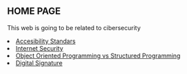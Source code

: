 
<html>
  <head>

  </head>

  <body>
  <h2>HOME PAGE</h2>
<p>This web is going to be related to cibersecurity</p>
  </body>
 </html>
<li><a href="accesibility_standars.html">Accesibility Standars</a></li>
<li><a href="Internet_Security.html">Internet Security</a></li>
<li><a href="oop_vs_sp.html">Object Oriented Programming vs Structured Programming</a></li>
<li><a href="digital_signature.html">Digital Signature</a></li>
